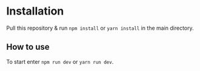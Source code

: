 # Installation

Pull this repository & run ```npm install``` or ```yarn install``` in the main directory.

## How to use

To start enter ```npm run dev``` or ```yarn run dev```.
